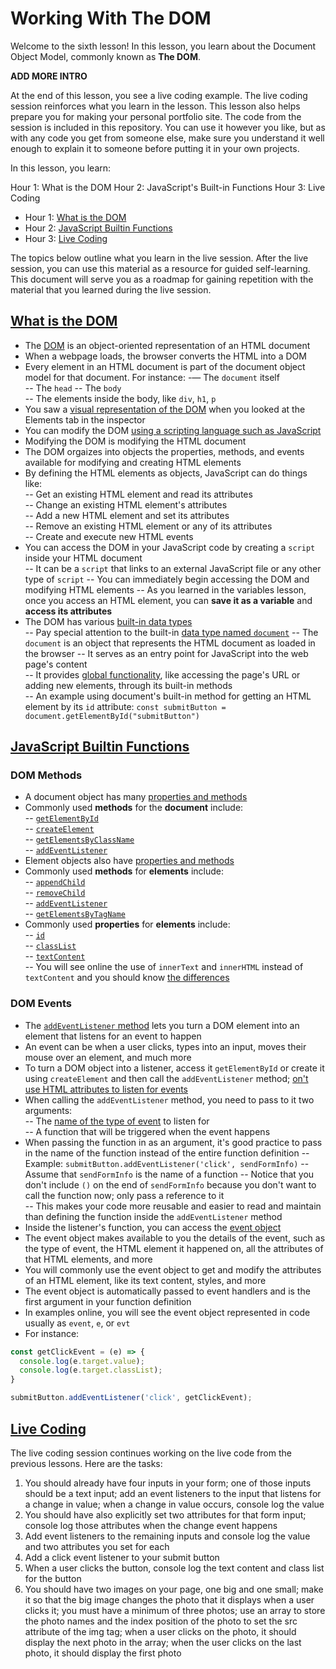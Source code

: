 # Working With The DOM

Welcome to the sixth lesson! In this lesson, you learn about the Document Object Model, commonly known as **The DOM**. 

**ADD MORE INTRO**

At the end of this lesson, you see a live coding example. The live coding session reinforces what you learn in the lesson. This lesson also helps prepare you for making your personal portfolio site. The code from the session is included in this repository. You can use it however you like, but as with any code you get from someone else, make sure you understand it well enough to explain it to someone before putting it in your own projects.  

In this lesson, you learn:  

Hour 1: What is the DOM
Hour 2: JavaScript's Built-in Functions
Hour 3: Live Coding 

- Hour 1: [What is the DOM](#what-is-the-dom)     
- Hour 2: [JavaScript Builtin Functions](#javascript-builtin-functions)   
- Hour 3: [Live Coding](#live-coding)  

The topics below outline what you learn in the live session. After the live session, you can use this material as a resource for guided self-learning. This document will serve you as a roadmap for gaining repetition with the material that you learned during the live session.   

## [What is the DOM](#what-is-the-dom)    

- The [DOM](https://www.w3schools.com/js/js_htmldom.asp) is an object-oriented representation of an HTML document 
- When a webpage loads, the browser converts the HTML into a DOM  
- Every element in an HTML document is part of the document object model for that document. For instance: 
    -— The `document` itself  
    -- The `head` 
    -- The `body`  
    -- The elements inside the body, like `div`, `h1`, `p`  
- You saw a [visual representation of the DOM](https://css-tricks.com/dom/) when you looked at the Elements tab in the inspector  
- You can modify the DOM [using a scripting language such as JavaScript](https://developer.mozilla.org/en-US/docs/Web/API/Document_Object_Model/Introduction#dom_and_javascript)  
- Modifying the DOM is modifying the HTML document  
- The DOM orgaizes into objects the properties, methods, and events available for modifying and creating HTML elements       
- By defining the HTML elements as objects, JavaScript can do things like:  
  -- Get an existing HTML element and read its attributes  
  -- Change an existing HTML element's attributes  
  -- Add a new HTML element and set its attributes   
  -- Remove an existing HTML element or any of its attributes  
  -- Create and execute new HTML events  
- You can access the DOM in your JavaScript code by creating a `script` inside your HTML document  
  -- It can be a `script` that links to an external JavaScript file or any other type of `script` 
  -- You can immediately begin accessing the DOM and modifying HTML elements
  -- As you learned in the variables lesson, once you access an HTML element, you can **save it as a variable** and **access its attributes**  
- The DOM has various [built-in data types](https://developer.mozilla.org/en-US/docs/Web/API/Document_Object_Model/Introduction#important_data_types)  
  -- Pay special attention to the built-in [data type named `document`](https://developer.mozilla.org/en-US/docs/Web/API/Document)
  -- The `document` is an object that represents the HTML document as loaded in the browser
  -- It serves as an entry point for JavaScript into the web page's content  
  -- It provides [global functionality](https://developer.mozilla.org/en-US/docs/Web/API/Document#properties), like accessing the page's URL or adding new elements, through its built-in methods   
  -- An example using document's built-in method for getting an HTML element by its `id` attribute: `const submitButton = document.getElementById("submitButton")`
 
## [JavaScript Builtin Functions](#javascript-builtin-functions)    

### DOM Methods  

- A document object has many [properties and methods](https://www.w3schools.com/jsref/dom_obj_document.asp)  
- Commonly used **methods** for the **document** include:  
  -- [`getElementById`](https://www.w3schools.com/jsref/met_document_getelementbyid.asp)  
  -- [`createElement`](https://www.w3schools.com/jsref/met_document_createelement.asp)  
  -- [`getElementsByClassName`](https://www.w3schools.com/jsref/met_document_getelementsbyclassname.asp)  
  -- [`addEventListener`](https://www.w3schools.com/jsref/met_document_addeventlistener.asp)  
- Element objects also have [properties and methods](https://www.w3schools.com/jsref/dom_obj_all.asp)   
- Commonly used **methods** for **elements** include:  
  -- [`appendChild`](https://www.w3schools.com/jsref/met_node_appendchild.asp)  
  -- [`removeChild`](w3schools.com/jsref/met_node_removechild.asp)  
  -- [`addEventListener`](https://www.w3schools.com/jsref/met_element_addeventlistener.asp)  
  -- [`getElementsByTagName`](https://www.w3schools.com/jsref/met_element_getelementsbytagname.asp)  
- Commonly used **properties** for **elements** include:  
 -- [`id`](https://www.w3schools.com/jsref/prop_html_id.asp)  
 -- [`classList`](https://www.w3schools.com/jsref/prop_element_classlist.asp)  
 -- [`textContent`](https://www.w3schools.com/jsref/prop_node_textcontent.asp)  
 -- You will see online the use of `innerText` and `innerHTML` instead of `textContent` and you should know [the differences](https://developer.mozilla.org/en-US/docs/Web/API/Node/textContent)  

### DOM Events  

- The [`addEventListener` method](https://www.w3schools.com/js/js_htmldom_eventlistener.asp) lets you turn a DOM element into an element that listens for an event to happen  
- An event can be when a user clicks, types into an input, moves their mouse over an element, and much more    
- To turn a DOM object into a listener, access it `getElementById` or create it using `createElement` and then call the `addEventListener` method; [on't use HTML attributes to listen for events](https://developer.mozilla.org/en-US/docs/Learn/JavaScript/Building_blocks/Events#what_mechanism_should_i_use)     
- When calling the `addEventListener` method, you need to pass to it two arguments:  
    -- The [name of the type of event](https://www.w3schools.com/jsref/dom_obj_event.asp) to listen for  
    -- A function that will be triggered when the event happens  
- When passing the function in as an argument, it's good practice to pass in the name of the function instead of the entire function definition
  -- Example: `submitButton.addEventListener('click', sendFormInfo)` 
  -- Assume that `sendFormInfo` is the name of a function 
  -- Notice that you don't include `()` on the end of `sendFormInfo` because you don't want to call the function now; only pass a reference to it  
  -- This makes your code more reusable and easier to read and maintain than defining the function inside the `addEventListener` method  
- Inside the listener's function, you can access the [event object](https://developer.mozilla.org/en-US/docs/Learn/JavaScript/Building_blocks/Events#event_objects)   
- The event object makes available to you the details of the event, such as the type of event, the HTML element it happened on, all the attributes of that HTML elements, and more  
- You will commonly use the event object to get and modify the attributes of an HTML element, like its text content, styles, and more  
- The event object is automatically passed to event handlers and is the first argument in your function definition  
- In examples online, you will see the event object represented in code usually as `event`, `e`, or `evt`  
- For instance:  

```javascript
const getClickEvent = (e) => {
  console.log(e.target.value);
  console.log(e.target.classList);
}

submitButton.addEventListener('click', getClickEvent);
```

## [Live Coding](#live-coding)   

The live coding session continues working on the live code from the previous lessons. Here are the tasks:

1.  You should already have four inputs in your form; one of those inputs should be a text input; add an event listeners to the input that listens for a change in value; when a change in value occurs, console log the value  
2. You should have also explicitly set two attributes for that form input; console log those attributes when the change event happens    
3. Add event listeners to the remaining inputs and console log the value and two attributes you set for each  
4. Add a click event listener to your submit button  
5. When a user clicks the button, console log the text content and class list for the button  
6. You should have two images on your page, one big and one small; make it so that the big image changes the photo that it displays when a user clicks it; you must have a minimum of three photos; use an array to store the photo names and the index position of the photo to set the src attribute of the img tag; when a user clicks on the photo, it should display the next photo in the array; when the user clicks on the last photo, it should display the first photo   



